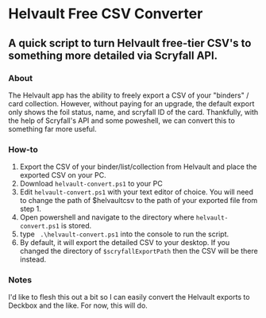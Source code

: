 # Helvault Free CSV Converter
## A quick script to turn Helvault free-tier CSV's to something more detailed via Scryfall API. 

### About
The Helvault app has the ability to freely export a CSV of your "binders" / card collection. However, without paying for an upgrade, the default export only shows the foil status, name, and scryfall ID of the card. Thankfully, with the help of Scryfall's API and some poweshell, we can convert this to something far more useful.

### How-to
1. Export the CSV of your binder/list/collection from Helvault and place the exported CSV on your PC.
2. Download ```helvault-convert.ps1```  to your PC
3. Edit ```helvault-convert.ps1```  with your text editor of choice. You will need to change the path of $helvaultcsv to the path of your exported file from step 1.
4. Open powershell and navigate to the directory where ```helvault-convert.ps1``` is stored.
5. type ``` .\helvault-convert.ps1``` into the console to run the script.
6. By default, it will export the detailed CSV to your desktop. If you changed the directory of ```$scryfallExportPath``` then the CSV will be there instead.

### Notes
I'd like to flesh this out a bit so I can easily convert the Helvault exports to Deckbox and the like. For now, this will do. 
